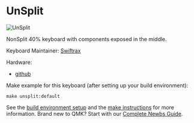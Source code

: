 # UnSplit

![UnSplit](https://github.com/swiftrax/UnSplit)

NonSplit 40% keyboard with components exposed in the middle.

Keyboard Maintainer: [Swiftrax](https://github.com/swiftrax)  

Hardware:
  * [github](https://github.com/swiftrax/UnSplit)

Make example for this keyboard (after setting up your build environment):

    make unsplit:default

See the [build environment setup](https://docs.qmk.fm/#/getting_started_build_tools) and the [make instructions](https://docs.qmk.fm/#/getting_started_make_guide) for more information. Brand new to QMK? Start with our [Complete Newbs Guide](https://docs.qmk.fm/#/newbs).
